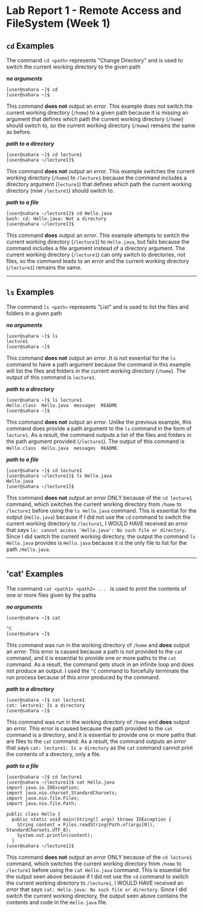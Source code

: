# Lab Report 1 - Remote Access and FileSystem (Week 1)

## `cd` Examples
The command `cd <path>` represents "Change Directory" and is used to switch the current working directory to the given path

***no arguments***
```
[user@sahara ~]$ cd
[user@sahara ~]$
```
This command **does not** output an *error*. This example does not switch the current working directory (`/home`) to a given path because it is missing an argument that defines which path the current working directory (`/home`) should switch to, so the current working directory (`/home`) remains the same as before.

***path to a directory***
```
[user@sahara ~]$ cd lecture1
[user@sahara ~/lecture1]$
```
This command **does not** output an *error*. This example switches the current working directory (`/home`) to `/lecture1` because the command includes a directory argument (`lecture1`) that defines which path the current working directory (now `/lecture1`) should switch to. 

***path to a file***
```
[user@sahara ~/lecture1]$ cd Hello.java
bash: cd: Hello.java: Not a directory
[user@sahara ~/lecture1]$ 
```
This command **does** output an *error*. This example attempts to switch the current working directory (`/lecture1`) to `Hello.java`, but fails because the command includes a file argument instead of a directory argument. The current working directory (`/lecture1`) can only switch to directories, not files, so the command leads to an error and the current working directory (`/lecture1`) remains the same.

---
## `ls` Examples
The command `ls <path>` represents "List" and is used to list the files and folders in a given path

***no arguments***
```
[user@sahara ~]$ ls
lecture1
[user@sahara ~]$
```
This command **does not** output an *error*. It is not essential for the `ls` command to have a path argument because the command in this example will list the files and folders in the current working directory (`/home`). The output of this command is `lecture1`.

***path to a directory***
```
[user@sahara ~]$ ls lecture1
Hello.class  Hello.java  messages  README
[user@sahara ~]$
```
This command **does not** output an *error*. Unlike the previous example, this command does provide a path argument to the `ls` command in the form of `lecture1`. As a result, the command outputs a list of the files and folders in the path argument provided (`/lecture1`). The output of this command is `Hello.class  Hello.java  messages  README`.

***path to a file***
```
[user@sahara ~]$ cd lecture1
[user@sahara ~/lecture1]$ ls Hello.java
Hello.java
[user@sahara ~/lecture1]$
```
This command **does not** output an *error* ONLY because of the `cd lecture1` command, which switches the current working directory from `/home` to `/lecture1` before using the `ls Hello.java` command. This is essential for the output (`Hello.java`) because if I did not use the `cd` command to switch the current working directory to `/lecture1`, I WOULD HAVE received an *error* that says `ls: cannot access 'Hello.java': No such file or directory`. Since I did switch the current working directory, the output the command `ls Hello.java` provides is `Hello.java` because it is the only file to list for the path `/Hello.java`.

---
## 'cat' Examples
The command `cat <path1> <path2> ... ` is used to print the contents of one or more files given by the paths

***no arguments***
```
[user@sahara ~]$ cat

^C
[user@sahara ~]$
```
This command was run in the working directory of `/home` and **does** output an *error*. This error is caused because a path is not provided to the `cat` command, and it is essential to provide one or more paths to the `cat` command. As a result, the command gets stuck in an infinite loop and does not produce an output. I used the `^C` command to forcefully terminate the run process because of this *error* produced by the command.

***path to a directory***
```
[user@sahara ~]$ cat lecture1
cat: lecture1: Is a directory
[user@sahara ~]$
```
This command was run in the working directory of `/home` and **does** output an *error*. This error is caused because the path provided to the `cat` command is a directory, and it is essential to provide one or more paths that are files to the `cat` command. As a result, the command outputs an *error* that says `cat: lecture1: Is a directory` as the `cat` command cannot print the contents of a directory, only a file.

***path to a file***
```
[user@sahara ~]$ cd lecture1
[user@sahara ~/lecture1]$ cat Hello.java
import java.io.IOException;
import java.nio.charset.StandardCharsets;
import java.nio.file.Files;
import java.nio.file.Path;

public class Hello {
  public static void main(String[] args) throws IOException {
    String content = Files.readString(Path.of(args[0]), StandardCharsets.UTF_8);    
    System.out.println(content);
  }
[user@sahara ~/lecture1]$
```
This command **does not** output an *error* ONLY because of the `cd lecture1` command, which switches the current working directory from `/home` to `/lecture1` before using the `cat Hello.java` command. This is essential for the output seen above because if I did not use the `cd` command to switch the current working directory to `/lecture1`, I WOULD HAVE received an *error* that says `cat: Hello.java: No such file or directory`. Since I did switch the current working directory, the output seen above contains the contents and code in the `Hello.java` file.
